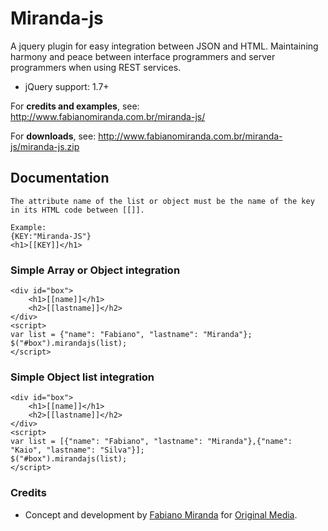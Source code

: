 # Miranda-js

A jquery plugin for easy integration between JSON and HTML. Maintaining harmony and peace between interface programmers and server programmers when using REST services.

- jQuery support: 1.7+

For **credits and examples**, see:
http://www.fabianomiranda.com.br/miranda-js/

For **downloads**, see:
http://www.fabianomiranda.com.br/miranda-js/miranda-js.zip

## Documentation

```
The attribute name of the list or object must be the name of the key in its HTML code between [[]].

Example:
{KEY:"Miranda-JS"}
<h1>[[KEY]]</h1>
```

### Simple Array or Object integration

```
<div id="box">
    <h1>[[name]]</h1>
    <h2>[[lastname]]</h2>
</div>
<script>
var list = {"name": "Fabiano", "lastname": "Miranda"};
$("#box").mirandajs(list);
</script>
```

### Simple Object list integration

```
<div id="box">
    <h1>[[name]]</h1>
    <h2>[[lastname]]</h2>
</div>
<script>
var list = [{"name": "Fabiano", "lastname": "Miranda"},{"name": "Kaio", "lastname": "Silva"}];
$("#box").mirandajs(list);
</script>
```


### Credits

- Concept and development by [Fabiano Miranda](http://www.fabianomiranda.com.br) for [Original Media](http://www.originalmedia.com.br).
